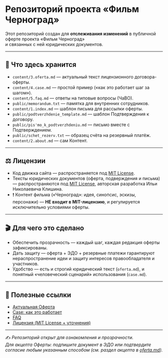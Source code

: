 # Репозиторий проекта «Фильм Черноград»

Этот репозиторий создан для **отслеживания изменений** в публичной оферте проекта «Фильм Черноград»  
и связанных с ней юридических документов.  

---

## 📑 Что здесь хранится
- `content/3.oferta.md` — актуальный текст лицензионного договора-оферты.  
- `content/4.case.md` — простой пример («как это работает шаг за шагом»).  
- `content/5.faq.md` — ответы на типовые вопросы (ЧаВО).  
- `public/memorandum.txt` — памятка для внутренних сотрудников.  
- `content/1.index.md` — шаблон письма для рассылки оферты.  
- `public/podtverzhdenie_template.md` — шаблон Подтверждения к договору.  
- `public/pis'mo_k_podtverzhdeniu.md` — письмо вместе с Подтверждением.  
- `public/schet_rezerv.txt` — образец счёта на резервный платёж.  
- `content/2.about.md` — сам Контент.  
---

## ⚖️ Лицензии

- Код движка сайта — распространяется под [MIT License](LICENSE).  
- Тексты юридических документов (оферта, подверждения и письма) — распространяются под [MIT License](LICENSE), авторская разработка Ильи Николаевича Клишина.  
- ❗ Контент фильма («Черноград»: идея, синопсис, эскизы, персонажи) — **НЕ входит в MIT-лицензию**, и регулируется исключительно условиями оферты.  

---

## 🎬 Для чего это сделано
- Обеспечить прозрачность — каждый шаг, каждая редакция оферты зафиксированы.  
- Дать защиту — оферта + ЭДО + резервные платежи гарантируют нераспространение идеи и защиту интересов правообладателя и участников.  
- Удобство — есть и строгий юридический текст (`oferta.md`), и понятный «человеческий сценарий» использования (`case.md`).  

---

## 🔗 Полезные ссылки
- [Актуальная Оферта](public/1.index.md)  
- [Case: как это работает](content/4.case.md)  
- [FAQ](content/5.faq.md)  
- [Лицензия (MIT License + уточнения)](LICENSE)  

---

✍️ *Репозиторий открыт для ознакомления и прозрачности.  
Для акцепта Оферты: подпишите документ в ЭДО или подтвердите согласие любым указанным способом (см. раздел акцепта в [oferta.md](oferta.md)).*
